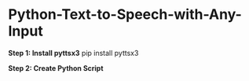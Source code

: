 # Python-Text-to-Speech-with-Any-Input

**Step 1: Install pyttsx3**
pip install pyttsx3

**Step 2: Create Python Script**
